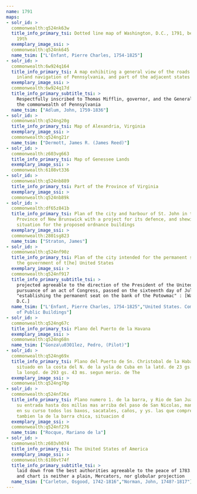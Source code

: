 ```yaml
---
name: 1791
maps:
- solr_id: > 
  commonwealth:q524nk63w
  title_info_primary_tsi: Dotted line map of Washington, D.C., 1791, before Aug.
    19th
  exemplary_image_ssi: > 
  commonwealth:q524nk645
  name_tsim: ["L'Enfant, Pierre Charles, 1754-1825"]
- solr_id: > 
  commonwealth:6w924q164
  title_info_primary_tsi: A map exhibiting a general view of the roads and
    inland navigation of Pennsylvania, and part of the adjacent states
  exemplary_image_ssi: > 
  commonwealth:6w924q17d
  title_info_primary_subtitle_tsi: > 
    Respectfully inscribed to Thomas Mifflin, governor, and the General Assembly of
    the commonwealth of Pennsylvania
  name_tsim: ["Adlum, John, 1759-1836"]
- solr_id: > 
  commonwealth:q524ng20g
  title_info_primary_tsi: Map of Alexandria, Virginia
  exemplary_image_ssi: > 
  commonwealth:q524ng21r
  name_tsim: ["Dermott, James R. (James Reed)"]
- solr_id: > 
  commonwealth:z603vg663
  title_info_primary_tsi: Map of Genessee Lands
  exemplary_image_ssi: > 
  commonwealth:6108vt336
- solr_id: > 
  commonwealth:q524nb889
  title_info_primary_tsi: Part of the Province of Virginia
  exemplary_image_ssi: > 
  commonwealth:q524nb89k
- solr_id: > 
  commonwealth:df65z841b
  title_info_primary_tsi: Plan of the city and harbour of St. John in the
    Province of New Brunswick with a project for its defence, and shewing the
    situation for the proposed ordnance buildings
  exemplary_image_ssi: > 
  commonwealth:2801sg823
  name_tsim: ["Straton, James"]
- solr_id: > 
  commonwealth:q524nf90z
  title_info_primary_tsi: Plan of the city intended for the permanent seat of
    the government of t[he] United States
  exemplary_image_ssi: > 
  commonwealth:q524nf917
  title_info_primary_subtitle_tsi: > 
    projected agreeable to the direction of the President of the United States, in
    pursuance of an act of Congress, passed on the sixteenth day of July, MDCCXC,
    "establishing the permanent seat on the bank of the Potowmac" : [Washington
    D.C.]
  name_tsim: ["L'Enfant, Pierre Charles, 1754-1825","United States. Commissioner
    of Public Buildings"]
- solr_id: > 
  commonwealth:q524ng67c
  title_info_primary_tsi: Plano del Puerto de la Havana
  exemplary_image_ssi: > 
  commonwealth:q524ng68n
  name_tsim: ["Gonza\u0301lez, Pedro, (Pilot)"]
- solr_id: > 
  commonwealth:q524ng69x
  title_info_primary_tsi: Plano del Puerto de Sn. Christobal de la Habana
    situado en la costa del N. de la ysla de Cuba en la latd. de 23 gs. 10 ms. y en
    la longd. de 293 gs. 43 ms. segun merio. de The
  exemplary_image_ssi: > 
  commonwealth:q524ng70p
- solr_id: > 
  commonwealth:q524nf26x
  title_info_primary_tsi: Plano numero 1. de la barra, y Rio de San Juan desde
    su entrada hasta dos millas mas arriba del paso de San Nicolas, manifestandose
    en su curso todos los baxos, sacatales, caños, y ys. las que comprehende, y
    tambien la de la barra chica, situacion d
  exemplary_image_ssi: > 
  commonwealth:q524nf276
  name_tsim: ["Rocque, Mariano de la"]
- solr_id: > 
  commonwealth:z603vh074
  title_info_primary_tsi: The United States of America
  exemplary_image_ssi: > 
  commonwealth:6108vt74f
  title_info_primary_subtitle_tsi: > 
    laid down from the best authorities agreeable to the peace of 1783. : This map
    and chart is neither a plain, Mercators, nor globular projection
  name_tsim: ["Carleton, Osgood, 1742-1816","Norman, John, 1748?-1817"]
---
```

